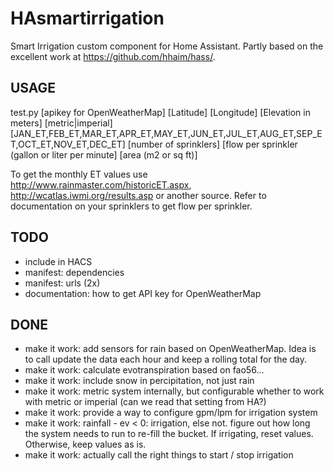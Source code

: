 # HAsmartirrigation
Smart Irrigation custom component for Home Assistant. Partly based on the excellent work at https://github.com/hhaim/hass/.

## USAGE
test.py [apikey for OpenWeatherMap] [Latitude] [Longitude] [Elevation in meters] [metric|imperial] [JAN_ET,FEB_ET,MAR_ET,APR_ET,MAY_ET,JUN_ET,JUL_ET,AUG_ET,SEP_ET,OCT_ET,NOV_ET,DEC_ET] [number of sprinklers] [flow per sprinkler (gallon or liter per minute] [area (m2 or sq ft)]


To get the monthly ET values use http://www.rainmaster.com/historicET.aspx, http://wcatlas.iwmi.org/results.asp or another source.
Refer to documentation on your sprinklers to get flow per sprinkler.
## TODO
- include in HACS
- manifest: dependencies
- manifest: urls (2x)
- documentation: how to get API key for OpenWeatherMap

## DONE
- make it work: add sensors for rain based on OpenWeatherMap. Idea is to call update the data each hour and keep a rolling total for the day.
- make it work: calculate evotranspiration based on fao56...
- make it work: include snow in percipitation, not just rain
- make it work: metric system internally, but configurable whether to work with metric or imperial (can we read that setting from HA?)
- make it work: provide a way to configure gpm/lpm for irrigation system
- make it work: rainfall - ev < 0: irrigation, else not. figure out how long the system needs to run to re-fill the bucket. If irrigating, reset values. Otherwise, keep values as is.
- make it work: actually call the right things to start / stop irrigation